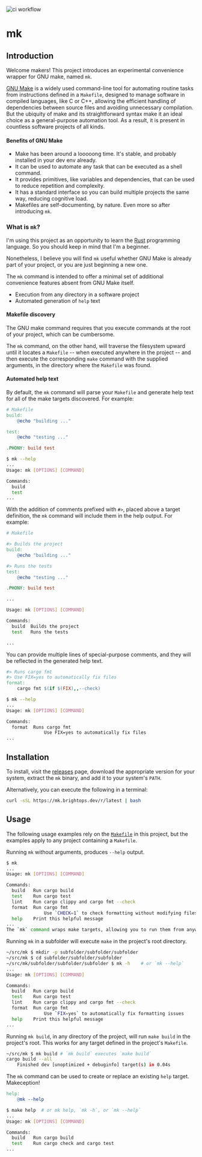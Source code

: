 ![ci workflow](https://github.com/martinwalsh/mk/actions/workflows/ci.yml/badge.svg)

# mk

## Introduction

Welcome makers! This project introduces an experimental convenience wrapper for
GNU make, named `mk`.

[GNU Make](https://www.gnu.org/software/make/) is a widely used command-line
tool for automating routine tasks from instructions defined in a `Makefile`,
designed to manage software in compiled languages, like C or C++, allowing the
efficient handling of dependencies between source files and avoiding unnecessary
compilation. But the ubiquity of make and its straightforward syntax make it an
ideal choice as a general-purpose automation tool. As a result, it is present in
countless software projects of all kinds.

#### Benefits of GNU Make

- Make has been around a looooong time. It's stable, and probably installed in your dev env already.
- It can be used to automate any task that can be executed as a shell command.
- It provides primitives, like variables and dependencies, that can be used to reduce repetition and complexity.
- It has a standard interface so you can build multiple projects the same way, reducing cognitive load.
- Makefiles are self-documenting, by nature. Even more so after introducing `mk`.

### What is `mk`?

I'm using this project as an opportunity to learn the [Rust](https://www.rust-lang.org/)
programming language. So you should keep in mind that I'm a beginner.

Nonetheless, I believe you will find `mk` useful whether GNU Make is already
part of your project, or you are just beginning a new one.

The `mk` command is intended to offer a minimal set of additional convenience
features absent from GNU Make itself.

- Execution from any directory in a software project
- Automated generation of `help` text

#### Makefile discovery

The GNU make command requires that you execute commands at the root of your
project, which can be cumbersome.

The `mk` command, on the other hand, will traverse the filesystem upward until
it locates a `Makefile` -- when executed anywhere in the project -- and then
execute the corresponding `make` command with the supplied arguments, in the
directory where the `Makefile` was found.

#### Automated help text

By default, the `mk` command will parse your `Makefile` and generate help text
for all of the make targets discovered. For example:

```Makefile
# Makefile
build:
    @echo "building ..."

test:
    @echo "testing ..."

.PHONY: build test

```

```sh
$ mk --help
...
Usage: mk [OPTIONS] [COMMAND]

Commands:
  build
  test
...
```

With the addition of comments prefixed with `#>`, placed above a target
definition, the `mk` command will include them in the help output. For example:

```Makefile
# Makefile

#> Builds the project
build:
    @echo "building ..."

#> Runs the tests
test:
    @echo "testing ..."

.PHONY: build test

```

```sh
...

Usage: mk [OPTIONS] [COMMAND]

Commands:
  build  Builds the project
  test   Runs the tests

...
```

You can provide multiple lines of special-purpose comments, and they will be reflected in the generated help text.

```Makefile
#> Runs cargo fmt
#> Use FIX=yes to automatically fix files
format:
    cargo fmt $(if $(FIX),,--check)
```

```sh
$ mk --help
...
Usage: mk [OPTIONS] [COMMAND]

Commands:
  format  Runs cargo fmt
              Use FIX=yes to automatically fix files
...

```

## Installation

To install, visit the [releases](https://github.com/martinwalsh/mk/releases)
page, download the appropriate version for your system, extract the `mk` binary,
and add it to your system's `PATH`.

Alternatively, you can execute the following in a terminal:

```sh
curl -sSL https://mk.brightops.dev/r/latest | bash
```

## Usage

The following usage examples rely on the [`Makefile`](./Makefile) in this project, but the
examples apply to any project containing a `Makefile`.

Running `mk` without arguments, produces `--help` output.

```sh
$ mk
...
Usage: mk [OPTIONS] [COMMAND]

Commands:
  build   Run cargo build
  test    Run cargo test
  lint    Run cargo clippy and cargo fmt --check
  format  Run cargo fmt
              Use `CHECK=1` to check formatting without modifying files
  help    Print this helpful message
...
The `mk` command wraps make targets, allowing you to run them from anywhere in the project.
```

Running `mk` in a subfolder will execute `make` in the project's root directory.


```sh
~/src/mk $ mkdir -p subfolder/subfolder/subfolder
~/src/mk $ cd subfolder/subfolder/subfolder 
~/src/mk/subfolder/subfolder/subfolder $ mk -h    # or `mk --help`
...
Usage: mk [OPTIONS] [COMMAND]

Commands:
  build   Run cargo build
  test    Run cargo test
  lint    Run cargo clippy and cargo fmt --check
  format  Run cargo fmt
              Use `FIX=yes` to automatically fix formatting issues
  help    Print this helpful message
...
```

Running `mk build`, in any directory of the project, will run `make build` in
the project's root. This works for any target defined in the project's `Makefile`.

```sh
~/src/mk $ mk build # `mk build` executes `make build`
cargo build --all
    Finished dev [unoptimized + debuginfo] target(s) in 0.04s
```

The `mk` command can be used to create or replace an existing `help` target. Makeception!

```Makefile
help:
    @mk --help
```

```sh
$ make help  # or mk help, `mk -h`, or `mk --help`
...
Usage: mk [OPTIONS] [COMMAND]

Commands:
  build   Run cargo build
  test    Run cargo check and cargo test
...
```
